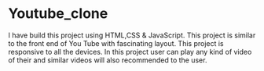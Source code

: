 # Youtube_clone
I have build this project using HTML,CSS &amp; JavaScript. This project is similar  to the front end of You Tube with fascinating layout. This project is responsive to all the devices. In this project user can play any kind of video of their and similar videos will also recommended to the user. 
